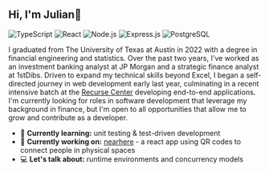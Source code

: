 ## Hi, I'm Julian👋
![TypeScript](https://img.shields.io/badge/TypeScript-007ACC?logo=typescript&logoColor=white)
![React](https://img.shields.io/badge/React-61DAFB?logo=react&logoColor=black)
![Node.js](https://img.shields.io/badge/Node.js-339933?logo=node.js&logoColor=white)
![Express.js](https://img.shields.io/badge/Express.js-000000?logo=express&logoColor=white)
![PostgreSQL](https://img.shields.io/badge/PostgreSQL-336791?logo=postgresql&logoColor=white)

I graduated from The University of Texas at Austin in 2022 with a degree in financial engineering and statistics. Over the past two years, I've worked as an investment banking analyst at JP Morgan and a strategic finance analyst at 1stDibs. Driven to expand my technical skills beyond Excel, I began a self-directed journey in web development early last year, culminating in a recent intensive batch at the [Recurse Center](https://www.recurse.com/) developing end-to-end applications. I'm currently looking for roles in software development that leverage my background in finance, but I'm open to all opportunities that allow me to grow and contribute as a developer.

- 🧠 **Currently learning:** unit testing & test-driven development
- 🔨 **Currently working on:** [nearhere](https://github.com/jordaz14/geo-journal-react-app) - a react app using QR codes to connect people in physical spaces
- 💻 **Let's talk about:** runtime environments and concurrency models


